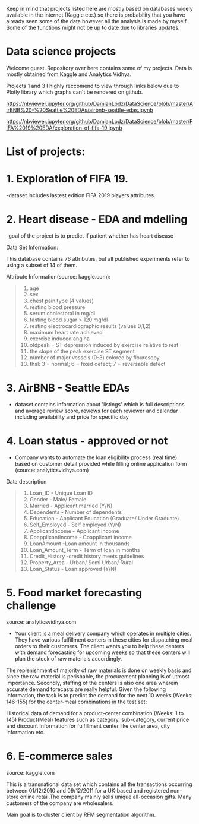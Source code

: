 Keep in mind that projects listed here are mostly based on databases widely available in the internet (Kaggle etc.) so there is probability that you have already seen some of the data however all the analysis is made by myself. Some of the functions might not be up to date due to libraries updates.
# Data science projects
Welcome guest. Repository over here contains some of my projects. Data is mostly obtained from Kaggle and Analytics Vidhya.

Projects 1 and 3 I highly reccomend to view through links below due to Plotly library which graphs can't be rendered on github.

https://nbviewer.jupyter.org/github/DamianLodz/DataScience/blob/master/AirBNB%20-%20Seattle%20EDAs/airbnb-seattle-edas.ipynb

https://nbviewer.jupyter.org/github/DamianLodz/DataScience/blob/master/FIFA%2019%20EDA/exploration-of-fifa-19.ipynb

# List of projects:

# 1. Exploration of FIFA 19.
-dataset includes lastest edition FIFA 2019 players attributes. 

# 2. Heart disease - EDA and mdelling
-goal of the project is to predict if patient whether has heart disease

Data Set Information:

This database contains 76 attributes, but all published experiments refer to using a subset of 14 of them.

Attribute Information(source: kaggle.com):
> 1. age
> 2. sex
> 3. chest pain type (4 values)
> 4. resting blood pressure
> 5. serum cholestoral in mg/dl
> 6. fasting blood sugar > 120 mg/dl
> 7. resting electrocardiographic results (values 0,1,2)
> 8. maximum heart rate achieved
> 9. exercise induced angina
> 10. oldpeak = ST depression induced by exercise relative to rest
> 11. the slope of the peak exercise ST segment
> 12. number of major vessels (0-3) colored by flourosopy
> 13. thal: 3 = normal; 6 = fixed defect; 7 = reversable defect

# 3. AirBNB - Seattle EDAs
- dataset contains information about 'listings' which is full descriptions and average review score, reviews for each reviewer and calendar including availability and price for specific day

# 4. Loan status - approved or not
- Company wants to automate the loan eligibility process (real time) based on customer detail provided while filling online application form (source: analyticsvidhya.com)

Data description

> 1. Loan_ID - Unique Loan ID
> 2. Gender - Male/ Female
> 3. Married - Applicant married (Y/N)
> 4. Dependents - Number of dependents
> 5. Education - Applicant Education (Graduate/ Under Graduate)
> 6. Self_Employed - Self employed (Y/N)
> 7. ApplicantIncome - Applicant income
> 8. CoapplicantIncome - Coapplicant income
> 9. LoanAmount -Loan amount in thousands
> 10. Loan_Amount_Term - Term of loan in months
> 11. Credit_History -credit history meets guidelines
> 12. Property_Area - Urban/ Semi Urban/ Rural
> 13. Loan_Status - Loan approved (Y/N)

# 5. Food market forecasting challenge
source: analyticsvidhya.com
- Your client is a meal delivery company which operates in multiple cities. They have various fulfillment centers in these cities for dispatching meal orders to their customers. The client wants you to help these centers with demand forecasting for upcoming weeks so that these centers will plan the stock of raw materials accordingly.

The replenishment of majority of raw materials is done on weekly basis and since the raw material is perishable, the procurement planning is of utmost importance. Secondly, staffing of the centers is also one area wherein accurate demand forecasts are really helpful. Given the following information, the task is to predict the demand for the next 10 weeks (Weeks: 146-155) for the center-meal combinations in the test set:  

Historical data of demand for a product-center combination (Weeks: 1 to 145)
Product(Meal) features such as category, sub-category, current price and discount
Information for fulfillment center like center area, city information etc.

# 6. E-commerce sales
source: kaggle.com

This is a transnational data set which contains all the transactions occurring between 01/12/2010 and 09/12/2011 for a UK-based and registered non-store online retail.The company mainly sells unique all-occasion gifts. Many customers of the company are wholesalers.

Main goal is to cluster client by RFM segmentation algorithm.
